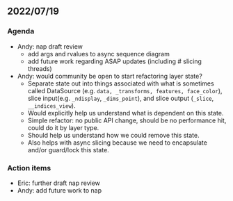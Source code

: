 ## 2022/07/19

### Agenda

- Andy: nap draft review
    - add args and rvalues to async sequence diagram
    - add future work regarding ASAP updates (including # slicing threads)
- Andy: would community be open to start refactoring layer state?
    - Separate state out into things associated with what is sometimes called DataSource (e.g. `data, _transforms, features, face_color`), slice input(e.g. `_ndisplay`, `_dims_point`), and slice output (`_slice`, `__indices_view`).
    - Would explicitly help us understand what is dependent on this state.
    - Simple refactor: no public API change, should be no performance hit, could do it by layer type.
    - Should help us understand how we could remove this state.
    - Also helps with async slicing because we need to encapsulate and/or guard/lock this state.
    

### Action items

- Eric: further draft nap review
- Andy: add future work to nap
